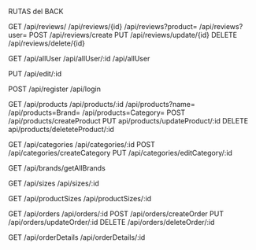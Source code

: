 

RUTAS del BACK

<!-- Reviews -->
GET
/api/reviews/
/api/reviews/{id}
/api/reviews?product=
/api/reviews?user=
POST
/api/reviews/create
PUT
/api/reviews/update/{id}
DELETE
/api/reviews/delete/{id}

<!-- Users-->
GET
/api/allUser
/api/allUser/:id
/api/allUser

PUT
/api/edit/:id

POST
/api/register
/api/login

<!-- Products -->
GET
/api/products
/api/products/:id
/api/products?name=
/api/products=Brand=
/api/products=Category=
POST
/api/products/createProduct
PUT
api/products/updateProduct/:id
DELETE
api/products/deleteteProduct/:id

<!-- Categories -->
GET
/api/categories
/api/categories/:id
POST
/api/categories/createCategory
PUT
/api/categories/editCategory/:id
<!-- Brands -->
GET
/api/brands/getAllBrands

<!-- Sizes -->
GET
/api/sizes
/api/sizes/:id

<!-- ProductSizes -->
GET
/api/productSizes
/api/productSizes/:id

<!-- Orders -->
GET
/api/orders
/api/orders/:id
POST
/api/orders/createOrder
PUT
/api/orders/updateOrder/:id
DELETE 
/api/orders/deleteOrder/:id

<!-- OrderDetails -->
GET
/api/orderDetails
/api/orderDetails/:id